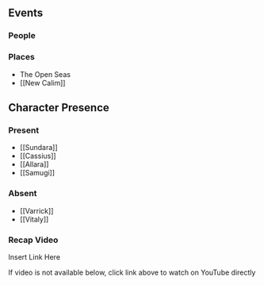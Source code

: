 ## Events


### People


### Places 
- The Open Seas 
- [[New Calim]] 

## Character Presence 
### Present
- [[Sundara]] 
- [[Cassius]] 
- [[Allara]] 
- [[Samugi]] 

### Absent
- [[Varrick]] 
- [[Vitaly]] 

### Recap Video
Insert Link Here

If video is not available below, click link above to watch on YouTube directly